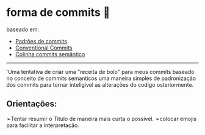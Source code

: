 # forma de commits 🍰
baseado em:
- [Padrões de commits](https://github.com/iuricode/padroes-de-commits/tree/main)
- [Conventional Commits](https://www.conventionalcommits.org/en/v1.0.0/)
- [Colinha commits semântico](https://github.com/AdrianaSaty/colinha-commit-semantico)
---
'Uma tentativa de criar uma "receita de bolo" para meus commits baseado no conceito de commits semanticos
uma maneira simples de padronização dos commits para tornar inteligível as alterações do codigo osteriormente.

## Orientações:
➢Tentar resumir o Titulo de maneira mais curta o possível.
➢colocar emojis para facilitar a interpretação.
